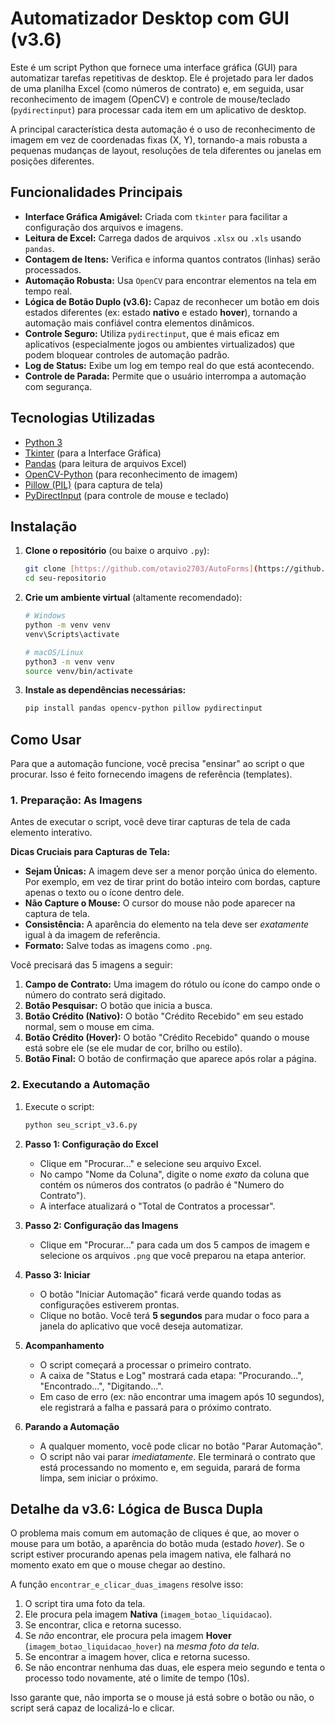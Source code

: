 # Automatizador Desktop com GUI (v3.6)

Este é um script Python que fornece uma interface gráfica (GUI) para automatizar tarefas repetitivas de desktop. Ele é projetado para ler dados de uma planilha Excel (como números de contrato) e, em seguida, usar reconhecimento de imagem (OpenCV) e controle de mouse/teclado (`pydirectinput`) para processar cada item em um aplicativo de desktop.

A principal característica desta automação é o uso de reconhecimento de imagem em vez de coordenadas fixas (X, Y), tornando-a mais robusta a pequenas mudanças de layout, resoluções de tela diferentes ou janelas em posições diferentes.


## Funcionalidades Principais

* **Interface Gráfica Amigável:** Criada com `tkinter` para facilitar a configuração dos arquivos e imagens.
* **Leitura de Excel:** Carrega dados de arquivos `.xlsx` ou `.xls` usando `pandas`.
* **Contagem de Itens:** Verifica e informa quantos contratos (linhas) serão processados.
* **Automação Robusta:** Usa `OpenCV` para encontrar elementos na tela em tempo real.
* **Lógica de Botão Duplo (v3.6):** Capaz de reconhecer um botão em dois estados diferentes (ex: estado **nativo** e estado **hover**), tornando a automação mais confiável contra elementos dinâmicos.
* **Controle Seguro:** Utiliza `pydirectinput`, que é mais eficaz em aplicativos (especialmente jogos ou ambientes virtualizados) que podem bloquear controles de automação padrão.
* **Log de Status:** Exibe um log em tempo real do que está acontecendo.
* **Controle de Parada:** Permite que o usuário interrompa a automação com segurança.

## Tecnologias Utilizadas

* [Python 3](https://www.python.org/)
* [Tkinter](https://docs.python.org/3/library/tkinter.html) (para a Interface Gráfica)
* [Pandas](https://pandas.pydata.org/) (para leitura de arquivos Excel)
* [OpenCV-Python](https://pypi.org/project/opencv-python/) (para reconhecimento de imagem)
* [Pillow (PIL)](https://pypi.org/project/Pillow/) (para captura de tela)
* [PyDirectInput](https://pypi.org/project/PyDirectInput/) (para controle de mouse e teclado)

## Instalação

1.  **Clone o repositório** (ou baixe o arquivo `.py`):
    ```bash
    git clone [https://github.com/otavio2703/AutoForms](https://github.com/seu-usuario/seu-repositorio.git)
    cd seu-repositorio
    ```

2.  **Crie um ambiente virtual** (altamente recomendado):
    ```bash
    # Windows
    python -m venv venv
    venv\Scripts\activate

    # macOS/Linux
    python3 -m venv venv
    source venv/bin/activate
    ```

3.  **Instale as dependências necessárias:**
    ```bash
    pip install pandas opencv-python pillow pydirectinput
    ```

## Como Usar

Para que a automação funcione, você precisa "ensinar" ao script o que procurar. Isso é feito fornecendo imagens de referência (templates).

### 1. Preparação: As Imagens

Antes de executar o script, você deve tirar capturas de tela de cada elemento interativo.

**Dicas Cruciais para Capturas de Tela:**

* **Sejam Únicas:** A imagem deve ser a menor porção única do elemento. Por exemplo, em vez de tirar print do botão inteiro com bordas, capture apenas o texto ou o ícone dentro dele.
* **Não Capture o Mouse:** O cursor do mouse não pode aparecer na captura de tela.
* **Consistência:** A aparência do elemento na tela deve ser *exatamente* igual à da imagem de referência.
* **Formato:** Salve todas as imagens como `.png`.

Você precisará das 5 imagens a seguir:
1.  **Campo de Contrato:** Uma imagem do rótulo ou ícone do campo onde o número do contrato será digitado.
2.  **Botão Pesquisar:** O botão que inicia a busca.
3.  **Botão Crédito (Nativo):** O botão "Crédito Recebido" em seu estado normal, sem o mouse em cima.
4.  **Botão Crédito (Hover):** O botão "Crédito Recebido" quando o mouse está sobre ele (se ele mudar de cor, brilho ou estilo).
5.  **Botão Final:** O botão de confirmação que aparece após rolar a página.

### 2. Executando a Automação

1.  Execute o script:
    ```bash
    python seu_script_v3.6.py
    ```
2.  **Passo 1: Configuração do Excel**
    * Clique em "Procurar..." e selecione seu arquivo Excel.
    * No campo "Nome da Coluna", digite o nome *exato* da coluna que contém os números dos contratos (o padrão é "Numero do Contrato").
    * A interface atualizará o "Total de Contratos a processar".

3.  **Passo 2: Configuração das Imagens**
    * Clique em "Procurar..." para cada um dos 5 campos de imagem e selecione os arquivos `.png` que você preparou na etapa anterior.

4.  **Passo 3: Iniciar**
    * O botão "Iniciar Automação" ficará verde quando todas as configurações estiverem prontas.
    * Clique no botão. Você terá **5 segundos** para mudar o foco para a janela do aplicativo que você deseja automatizar.

5.  **Acompanhamento**
    * O script começará a processar o primeiro contrato.
    * A caixa de "Status e Log" mostrará cada etapa: "Procurando...", "Encontrado...", "Digitando...".
    * Em caso de erro (ex: não encontrar uma imagem após 10 segundos), ele registrará a falha e passará para o próximo contrato.

6.  **Parando a Automação**
    * A qualquer momento, você pode clicar no botão "Parar Automação".
    * O script não vai parar *imediatamente*. Ele terminará o contrato que está processando no momento e, em seguida, parará de forma limpa, sem iniciar o próximo.

## Detalhe da v3.6: Lógica de Busca Dupla

O problema mais comum em automação de cliques é que, ao mover o mouse para um botão, a aparência do botão muda (estado *hover*). Se o script estiver procurando apenas pela imagem nativa, ele falhará no momento exato em que o mouse chegar ao destino.

A função `encontrar_e_clicar_duas_imagens` resolve isso:

1.  O script tira uma foto da tela.
2.  Ele procura pela imagem **Nativa** (`imagem_botao_liquidacao`).
3.  Se encontrar, clica e retorna sucesso.
4.  Se *não* encontrar, ele procura pela imagem **Hover** (`imagem_botao_liquidacao_hover`) na *mesma foto da tela*.
5.  Se encontrar a imagem hover, clica e retorna sucesso.
6.  Se não encontrar nenhuma das duas, ele espera meio segundo e tenta o processo todo novamente, até o limite de tempo (10s).

Isso garante que, não importa se o mouse já está sobre o botão ou não, o script será capaz de localizá-lo e clicar.
